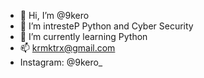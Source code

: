 - 👋 Hi, I’m @9kero
- 👀 I’m intresteP Python and Cyber Security
- 🌱 I’m currently learning Python
- 📫 krmktrx@gmail.com 
-  Instagram: @9kero_
<!---
9kero/9kero is a ✨ special ✨ repository because its `README.md` (this file) appears on your GitHub profile.
You can click the Preview link to take a look at your changes.
--->
